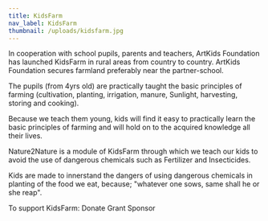 ```yaml
---
title: KidsFarm
nav_label: KidsFarm
thumbnail: /uploads/kidsfarm.jpg
---
```

In cooperation with school pupils, parents and teachers, ArtKids Foundation has launched KidsFarm in rural areas from country to country. ArtKids Foundation secures farmland preferably near the partner-school. 

The pupils (from 4yrs old) are practically taught the basic principles of farming (cultivation, planting, irrigation, manure, Sunlight, harvesting, storing and cooking). 

Because we teach them young, kids will find it easy to practically learn the basic principles of farming and will hold on to the acquired knowledge all their lives.

Nature2Nature is a module of  KidsFarm through which we teach our kids to avoid the use of dangerous chemicals such as Fertilizer and Insecticides. 

Kids are made to innerstand the dangers of using dangerous chemicals in planting of the food we eat, because; "whatever one sows, same shall he or she reap". 

To support KidsFarm:
Donate
Grant
Sponsor